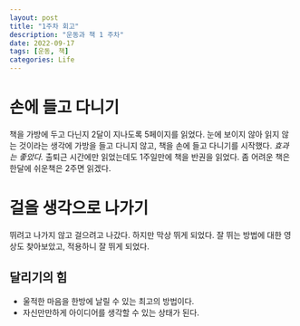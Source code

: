 ```yaml
---
layout: post
title: "1주차 회고"
description: "운동과 책 1 주차"
date: 2022-09-17
tags: [운동, 책]
categories: Life
---
```


# 손에 들고 다니기
 책을 가방에 두고 다닌지 2달이 지나도록 5페이지를 읽었다. 
 눈에 보이지 않아 읽지 않는 것이라는 생각에 가방을 들고 다니지 않고, 책을 손에 들고 다니기를 시작했다.
*효과는 좋았다.*
 출퇴근 시간에만 읽었는데도 1주일만에 책을 반권을 읽었다. 좀 어려운 책은 한달에 쉬운책은 2주면 읽겠다.

# 걸을 생각으로 나가기
뛰려고 나가지 않고 걸으려고 나갔다.
하지만 막상 뛰게 되었다.
잘 뛰는 방법에 대한 영상도 찾아보았고, 적용하니 잘 뛰게 되었다.
 ## 달리기의 힘
  - 울적한 마음을 한방에 날릴 수 있는 최고의 방법이다.
  - 자신만만하게 아이디어를 생각할 수 있는 상태가 된다.